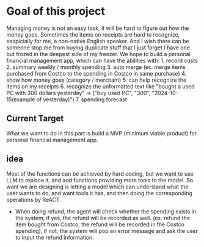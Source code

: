 # Goal of this project
Managing money is not an easy task, it will be hard to figure out how the money goes.
Sometimes the items on receipts are hard to recognize, easpicially for me, a non-native English speaker.
And I wish there can be someone stop me from buying duplicate stuff that I just forget I have one but frozed in the deepest side of my freezer.
We hope to build a personal financial management app, which can have the abilities with:
     1. record costs
     2. summary weekly / monthly spending
     3. auto merge (ex. merge items purchased from Costco to the spending in Costco in same purchase)
     4. show how money goes (category / merchant)
     5. can help recognize the items on my receipts
     6. recognize the unformatted text like "bought a used PC with 300 dollars yesterday" -> ("buy used PC", "300", "2024-10-15(example of yesterday)")
     7. spending forecast



## Current Target
What we want to do in this part is build a MVP (minimum viable product) for personal financial management app.

## idea
Most of the functions can be achieved by hard coding, but we want to use LLM to replace it, and add functions providing more tools to the model.
So want we are designing is letting a model which can understand what the user wants to do, and want tools it has, and then doing the corresponding operations by ReACT.


- When doing refund, the agent will check whether the spending exists in the system, if yes, the refund will be recorded as well. (ex. refund the item bought from Costco, the refund will be recorded in the Costco spending), if not, the system will pop an error message and ask the user to input the refund information.